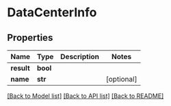 # DataCenterInfo

## Properties
Name | Type | Description | Notes
------------ | ------------- | ------------- | -------------
**result** | **bool** |  | 
**name** | **str** |  | [optional] 

[[Back to Model list]](../README.md#documentation-for-models) [[Back to API list]](../README.md#documentation-for-api-endpoints) [[Back to README]](../README.md)

